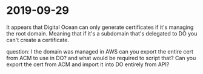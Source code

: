 # 2019-09-29

It appears that Digital Ocean can only generate certificates if it's managing the root domain.
Meaning that if it's a subdomain that's delegated to DO you can't create a certificate.

question: I the domain was managed in AWS can you export the entire cert from ACM to use in DO?
and what would be required to script that?  Can you export the cert from ACM and import it into
DO entirely from API?
